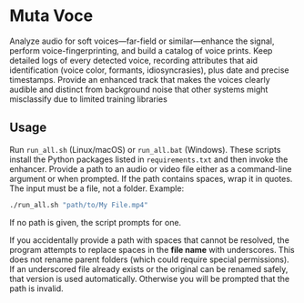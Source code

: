 # Muta Voce
Analyze audio for soft voices—far-field or similar—enhance the signal, perform voice-fingerprinting, and build a catalog of voice prints. Keep detailed logs of every detected voice, recording attributes that aid identification (voice color, formants, idiosyncrasies), plus date and precise timestamps. Provide an enhanced track that makes the voices clearly audible and distinct from background noise that other systems might misclassify due to limited training libraries

## Usage

Run `run_all.sh` (Linux/macOS) or `run_all.bat` (Windows). These scripts install
the Python packages listed in `requirements.txt` and then invoke the enhancer.
Provide a path to an audio or video file either as a command-line argument or
when prompted.
If the path contains spaces, wrap it in quotes. The input must be a file, not a
folder. Example:

```sh
./run_all.sh "path/to/My File.mp4"
```

If no path is given, the script prompts for one.

If you accidentally provide a path with spaces that cannot be resolved, the
program attempts to replace spaces in the **file name** with underscores. This
does not rename parent folders (which could require special permissions). If an
underscored file already exists or the original can be renamed safely, that
version is used automatically. Otherwise you will be prompted that the path is
invalid.
